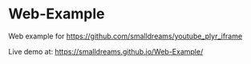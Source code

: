# Web-Example
Web example for https://github.com/smalldreams/youtube_plyr_iframe

Live demo at: https://smalldreams.github.io/Web-Example/
